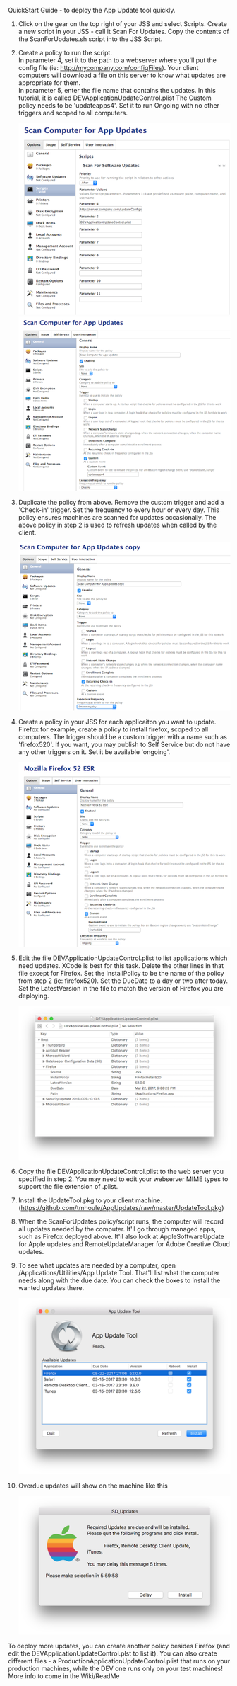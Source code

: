 QuickStart Guide - to deploy the App Update tool quickly.  

1) Click on the gear on the top right of your JSS and select Scripts.  Create a new script in your JSS  - call it Scan For Updates.   Copy the contents of the ScanForUpdates.sh script into the JSS Script.  

2) Create a policy to run the script.  
	In parameter 4, set it to the path to a webserver where you'll put the config file (ie: http://mycompany.com/configFiles). Your client computers will download a file on this server to know what updates are appropriate for them.  
	In parameter 5, enter the file name that contains the updates.  In this tutorial, it is called DEVApplicationUpdateControl.plist
	The Custom policy needs to be 'updateapps4'.  Set it to run Ongoing with no other triggers and scoped to all computers.
	
	![alt tag](https://github.com/tmhoule/AppUpdates/raw/master/ReadMeImages/ScanPolicyParameters.png)
	![alt tag](https://github.com/tmhoule/AppUpdates/raw/master/ReadMeImages/ScanCustomTrigger.png)

3) Duplicate the policy from above.  Remove the custom trigger and add a 'Check-in' trigger.  Set the frequency to every hour or every day.  This policy ensures machines are scanned for updates occasionally.  The above policy in step 2 is used to refresh updates when called by the client. 

	![alt tag](https://github.com/tmhoule/AppUpdates/raw/master/ReadMeImages/ScanCheckIn.png)

4) Create a policy in your JSS for each applicaiton you want to update.  Firefox for example, create a policy to install firefox, scoped to all computers.  The trigger should be a custom trigger with a name such as 'firefox520'.  If you want, you may publish to Self Service but do not have any other triggers on it.  Set it be available 'ongoing'.

	![alt tag](https://github.com/tmhoule/AppUpdates/raw/master/ReadMeImages/FirefoxPolicy.png)

5) Edit the file DEVApplicationUpdateControl.plist to list applications which need updates.  XCode is best for this task.  Delete the other lines in that file except for Firefox.  Set the InstallPolicy to be the name of the policy from step 2 (ie: firefox520).  Set the DueDate to a day or two after today.  Set the LatestVersion in the file to match the version of Firefox you are deploying.

	![alt tag](https://github.com/tmhoule/AppUpdates/raw/master/ReadMeImages/DEVControlplist.png)

6) Copy the file DEVApplicationUpdateControl.plist to the web server you specified in step 2.  You may need to edit your webserver MIME types to support the file extension of .plist.

7) Install the UpdateTool.pkg to your client machine.  (https://github.com/tmhoule/AppUpdates/raw/master/UpdateTool.pkg)

8) When the ScanForUpdates policy/script runs, the computer will record all updates needed by the computer.  It'll go through managed apps, such as Firefox deployed above.  It'll also look at AppleSoftwareUpdate for Apple updates and RemoteUpdateManager for Adobe Creative Cloud updates.  

9) To see what updates are needed by a computer, open /Applications/Utilities/App Update Tool.   That'll list what the computer needs along with the due date.  You can check the boxes to install the wanted updates there.

	![alt tag](https://github.com/tmhoule/AppUpdates/raw/master/ReadMeImages/AppGUIimage.png)
	
10) Overdue updates will show on the machine like this

	![alt tag](https://github.com/tmhoule/AppUpdates/raw/master/ReadMeImages/overdueUpdate.png)

To deploy more updates, you can create another policy besides Firefox (and edit the DEVApplicationUpdateControl.plst to list it).  You can also create different files - a ProductionApplicationUpdateControl.plist that runs on your production machines, while the DEV one runs only on your test machines!  More info to come in the Wiki/ReadMe
